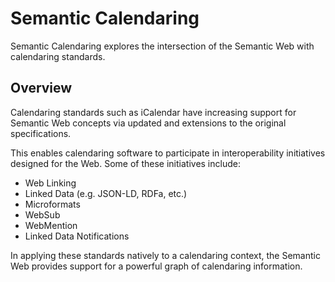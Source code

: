 # Semantic Calendaring

Semantic Calendaring explores the intersection of the Semantic Web with calendaring standards.

## Overview

Calendaring standards such as iCalendar have increasing support for Semantic Web concepts via updated and extensions to
the original specifications.

This enables calendaring software to participate in interoperability initiatives designed
for the Web. Some of these initiatives include:

* Web Linking
* Linked Data (e.g. JSON-LD, RDFa, etc.)
* Microformats
* WebSub
* WebMention
* Linked Data Notifications

In applying these standards natively to a calendaring context, the Semantic Web provides support for a powerful graph
of calendaring information.
